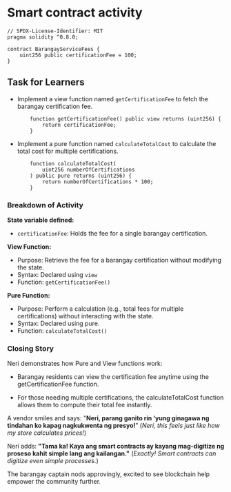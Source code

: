 # Smart contract activity

```solidity
// SPDX-License-Identifier: MIT
pragma solidity ^0.8.0;

contract BarangayServiceFees {
    uint256 public certificationFee = 100;
}
```

## Task for Learners

- Implement a view function named `getCertificationFee` to fetch the barangay certification fee.

  ```solidity
      function getCertificationFee() public view returns (uint256) {
          return certificationFee;
      }
  ```

- Implement a pure function named `calculateTotalCost` to calculate the total cost for multiple certifications.

  ```solidity
      function calculateTotalCost(
          uint256 numberOfCertifications
      ) public pure returns (uint256) {
          return numberOfCertifications * 100;
      }
  ```

### Breakdown of Activity

**State variable defined:**

- `certificationFee`: Holds the fee for a single barangay certification.

**View Function:**

- Purpose: Retrieve the fee for a barangay certification without modifying the state.
- Syntax: Declared using `view`
- Function: `getCertificationFee()`

**Pure Function:**

- Purpose: Perform a calculation (e.g., total fees for multiple certifications) without interacting with the state.
- Syntax: Declared using pure.
- Function: `calculateTotalCost()`

### Closing Story

Neri demonstrates how Pure and View functions work:

- Barangay residents can view the certification fee anytime using the getCertificationFee function.

- For those needing multiple certifications, the calculateTotalCost function allows them to compute their total fee instantly.

A vendor smiles and says: "**Neri, parang ganito rin ‘yung ginagawa ng tindahan ko kapag nagkukwenta ng presyo!**”
(_Neri, this feels just like how my store calculates prices!_)

Neri adds:
**"Tama ka! Kaya ang smart contracts ay kayang mag-digitize ng proseso kahit simple lang ang kailangan."**
(_Exactly! Smart contracts can digitize even simple processes._)

The barangay captain nods approvingly, excited to see blockchain help empower the community further.
